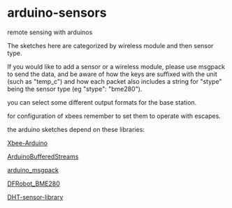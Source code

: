 # arduino-sensors
remote sensing with arduinos

The sketches here are categorized by wireless module and then sensor type.

If you would like to add a sensor or a wireless module, please use msgpack to send the data, and be aware of how the keys are suffixed with the unit (such as "temp_c") and how each packet also includes a string for "stype" being the sensor type (eg "stype": "bme280").

you can select some different output formats for the base station.


for configuration of xbees remember to set them to operate with escapes.

the arduino sketches depend on these libraries:

[Xbee-Arduino](https://github.com/andrewrapp/xbee-arduino)

[ArduinoBufferedStreams](https://github.com/paulo-raca/ArduinoBufferedStreams)

[arduino_msgpack](https://github.com/HEADS-project/arduino_msgpack)

[DFRobot_BME280](https://github.com/DFRobot/DFRobot_BME280)

[DHT-sensor-library](https://github.com/adafruit/DHT-sensor-library)
